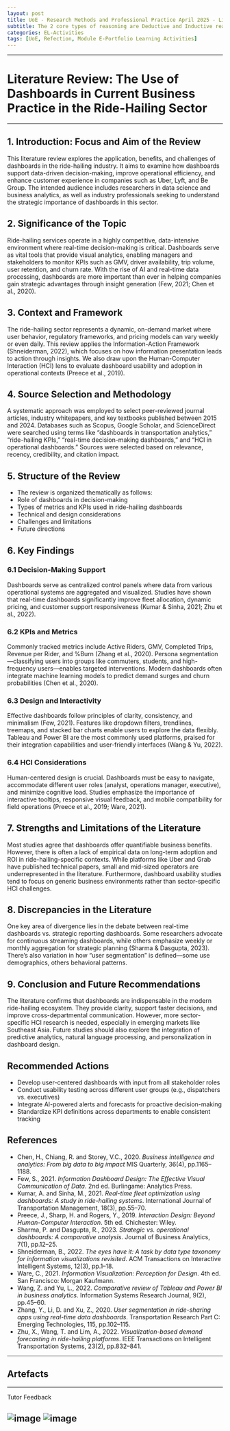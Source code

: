 ```yaml
---
layout: post
title: UoE - Research Methods and Professional Practice April 2025 - Literature Review and Research Proposal Outlines
subtitle: The 2 core types of reasoning are Deductive and Inductive reasoning.
categories: EL-Activities
tags: [UoE, Refection, Module E-Portfolio Learning Activities]
---
```

---
# Literature Review: The Use of Dashboards in Current Business Practice in the Ride-Hailing Sector
---

## 1. Introduction: Focus and Aim of the Review

This literature review explores the application, benefits, and challenges of dashboards in the ride-hailing industry. It aims to examine how dashboards support data-driven decision-making, improve operational efficiency, and enhance customer experience in companies such as Uber, Lyft, and Be Group. The intended audience includes researchers in data science and business analytics, as well as industry professionals seeking to understand the strategic importance of dashboards in this sector.

## 2. Significance of the Topic

Ride-hailing services operate in a highly competitive, data-intensive environment where real-time decision-making is critical. Dashboards serve as vital tools that provide visual analytics, enabling managers and stakeholders to monitor KPIs such as GMV, driver availability, trip volume, user retention, and churn rate. With the rise of AI and real-time data processing, dashboards are more important than ever in helping companies gain strategic advantages through insight generation (Few, 2021; Chen et al., 2020).

## 3. Context and Framework

The ride-hailing sector represents a dynamic, on-demand market where user behavior, regulatory frameworks, and pricing models can vary weekly or even daily. This review applies the Information-Action Framework (Shneiderman, 2022), which focuses on how information presentation leads to action through insights. We also draw upon the Human-Computer Interaction (HCI) lens to evaluate dashboard usability and adoption in operational contexts (Preece et al., 2019).

## 4. Source Selection and Methodology

A systematic approach was employed to select peer-reviewed journal articles, industry whitepapers, and key textbooks published between 2015 and 2024. Databases such as Scopus, Google Scholar, and ScienceDirect were searched using terms like “dashboards in transportation analytics,” “ride-hailing KPIs,” “real-time decision-making dashboards,” and “HCI in operational dashboards.” Sources were selected based on relevance, recency, credibility, and citation impact.

## 5. Structure of the Review

- The review is organized thematically as follows:
- Role of dashboards in decision-making
- Types of metrics and KPIs used in ride-hailing dashboards
- Technical and design considerations
- Challenges and limitations
- Future directions

## 6. Key Findings

### 6.1 Decision-Making Support

Dashboards serve as centralized control panels where data from various operational systems are aggregated and visualized. Studies have shown that real-time dashboards significantly improve fleet allocation, dynamic pricing, and customer support responsiveness (Kumar & Sinha, 2021; Zhu et al., 2022).

### 6.2 KPIs and Metrics

Commonly tracked metrics include Active Riders, GMV, Completed Trips, Revenue per Rider, and %Burn (Zhang et al., 2020). Persona segmentation—classifying users into groups like commuters, students, and high-frequency users—enables targeted interventions. Modern dashboards often integrate machine learning models to predict demand surges and churn probabilities (Chen et al., 2020).

### 6.3 Design and Interactivity

Effective dashboards follow principles of clarity, consistency, and minimalism (Few, 2021). Features like dropdown filters, trendlines, treemaps, and stacked bar charts enable users to explore the data flexibly. Tableau and Power BI are the most commonly used platforms, praised for their integration capabilities and user-friendly interfaces (Wang & Yu, 2022).

### 6.4 HCI Considerations

Human-centered design is crucial. Dashboards must be easy to navigate, accommodate different user roles (analyst, operations manager, executive), and minimize cognitive load. Studies emphasize the importance of interactive tooltips, responsive visual feedback, and mobile compatibility for field operations (Preece et al., 2019; Ware, 2021).

## 7. Strengths and Limitations of the Literature

Most studies agree that dashboards offer quantifiable business benefits. However, there is often a lack of empirical data on long-term adoption and ROI in ride-hailing-specific contexts. While platforms like Uber and Grab have published technical papers, small and mid-sized operators are underrepresented in the literature. Furthermore, dashboard usability studies tend to focus on generic business environments rather than sector-specific HCI challenges.

## 8. Discrepancies in the Literature

One key area of divergence lies in the debate between real-time dashboards vs. strategic reporting dashboards. Some researchers advocate for continuous streaming dashboards, while others emphasize weekly or monthly aggregation for strategic planning (Sharma & Dasgupta, 2023). There’s also variation in how “user segmentation” is defined—some use demographics, others behavioral patterns.

## 9. Conclusion and Future Recommendations

The literature confirms that dashboards are indispensable in the modern ride-hailing ecosystem. They provide clarity, support faster decisions, and improve cross-departmental communication. However, more sector-specific HCI research is needed, especially in emerging markets like Southeast Asia. Future studies should also explore the integration of predictive analytics, natural language processing, and personalization in dashboard design.

## Recommended Actions

- Develop user-centered dashboards with input from all stakeholder roles
- Conduct usability testing across different user groups (e.g., dispatchers vs. executives)
- Integrate AI-powered alerts and forecasts for proactive decision-making
- Standardize KPI definitions across departments to enable consistent tracking

## References 

- Chen, H., Chiang, R. and Storey, V.C., 2020. <em>Business intelligence and analytics: From big data to big impact</em> MIS Quarterly, 36(4), pp.1165–1188.
- Few, S., 2021. <em>Information Dashboard Design: The Effective Visual Communication of Data</em>. 2nd ed. Burlingame: Analytics Press.
- Kumar, A. and Sinha, M., 2021. <em>Real-time fleet optimization using dashboards: A study in ride-hailing systems</em>. International Journal of Transportation Management, 18(3), pp.55–70.
- Preece, J., Sharp, H. and Rogers, Y., 2019. <em>Interaction Design: Beyond Human-Computer Interaction</em>. 5th ed. Chichester: Wiley.
- Sharma, P. and Dasgupta, R., 2023. <em>Strategic vs. operational dashboards: A comparative analysis</em>. Journal of Business Analytics, 7(1), pp.12–25.
- Shneiderman, B., 2022. <em>The eyes have it: A task by data type taxonomy for information visualizations revisited</em>. ACM Transactions on Interactive Intelligent Systems, 12(3), pp.1–18.
- Ware, C., 2021. <em>Information Visualization: Perception for Design</em>. 4th ed. San Francisco: Morgan Kaufmann.
- Wang, Z. and Yu, L., 2022. <em>Comparative review of Tableau and Power BI in business analytics</em>. Information Systems Research Journal, 9(2), pp.45–60.
- Zhang, Y., Li, D. and Xu, Z., 2020. <em>User segmentation in ride-sharing apps using real-time data dashboards</em>. Transportation Research Part C: Emerging Technologies, 115, pp.102–115.
- Zhu, X., Wang, T. and Lim, A., 2022. <em>Visualization-based demand forecasting in ride-hailing platforms</em>. IEEE Transactions on Intelligent Transportation Systems, 23(2), pp.832–841.

---
## Artefacts
---
Tutor Feedback

![image](/assets/images/banners/RM9-1.png)
![image](/assets/images/banners/RM9-2.png)
---
